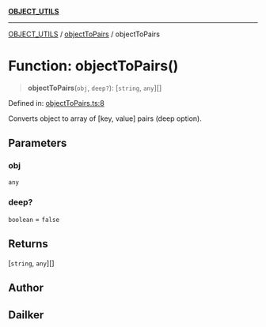 [**OBJECT_UTILS**](../../README.md)

***

[OBJECT_UTILS](../../README.md) / [objectToPairs](../README.md) / objectToPairs

# Function: objectToPairs()

> **objectToPairs**(`obj`, `deep?`): \[`string`, `any`\][]

Defined in: [objectToPairs.ts:8](https://github.com/dailker/everyutil/blob/bf8adc96ac84c1d33f18a4705d529c444472a677/src/object/objectToPairs.ts#L8)

Converts object to array of [key, value] pairs (deep option).

## Parameters

### obj

`any`

### deep?

`boolean` = `false`

## Returns

\[`string`, `any`\][]

## Author

## Dailker
